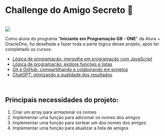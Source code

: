 # Challenge do Amigo Secreto 🤫
<br>
<img src="https://participarpromocao.com.br/wp-content/uploads/2023/10/Amigo-Secreto-2023-Opcoes-Presentes-Tradicao-do-Natal.jpg" align: right>

<br>

Como aluna do programa "**Iniciante em Programação G8 - ONE**" da Alura + OracleOne, fui desafiada a fazer toda a parte lógica desse projeto, após ter completado os cursos: <br>
- [Lógica de programação: mergulhe em programação com JavaScript](https://cursos.alura.com.br/course/logica-programacao-mergulhe-programacao-javascript)
- [Lógica de programação: explore funções e listas](https://cursos.alura.com.br/course/logica-programacao-funcoes-listas)
- [Git e GitHub: compartilhando e colaborando em projetos](https://cursos.alura.com.br/course/git-github-compartilhando-colaborando-projetos)
- [ChatGPT: otimizando a qualidade dos resultados](https://cursos.alura.com.br/course/chatgpt-otimizando-qualidade-resultados)

<br>

## Principais necessidades do projeto: 
1) Criar um array para armazenar os nomes
2) Implementar uma função para adicionar os nomes dos amigos
3) Implementar uma função para sortear um dos nomes dos amigos
4) Implementar uma função para atualizar a lista de amigos




